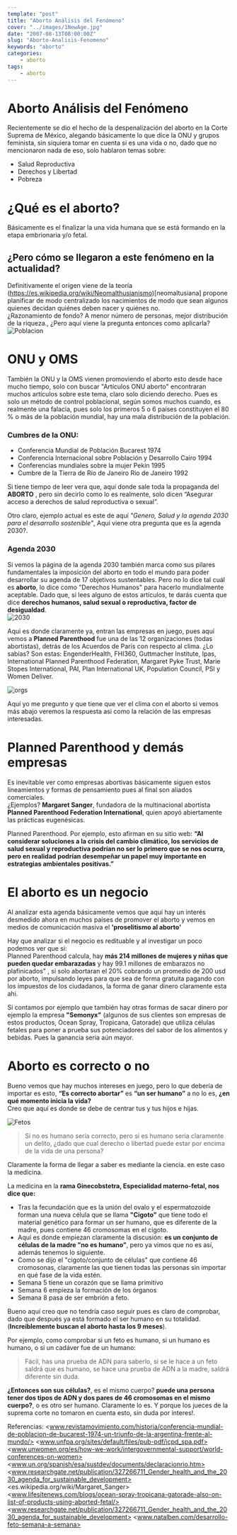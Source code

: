 ```yaml
---
template: "post"
title: "Aborto Análisis del Fenómeno"
cover: "../images/1NewAge.jpg"
date: "2007-08-13T08:00:00Z"
slug: "Aborto-Analisis-Fenomeno"
keywords: "aborto"
categories: 
    - aborto
tags:
    - aborto
---
```



# Aborto Análisis del Fenómeno
Recientemente se dio el hecho de la despenalización del aborto en la Corte Suprema de México, alegando básicamente lo que dice la ONU y grupos feminista, sin siquiera tomar en cuenta si es una vida o no, dado que no mencionaron nada de eso, solo hablaron temas sobre:

* Salud Reproductiva
* Derechos y Libertad
* Pobreza

 
# ¿Qué es el aborto?
Básicamente es el finalizar la  una vida humana que se está formando en la etapa embrionaria y/o fetal. 

## ¿Pero cómo se llegaron a este fenómeno en la actualidad?
Definitivamente el origen viene de la teoría (https://es.wikipedia.org/wiki/Neomalthusianismo)[neomaltusiana] propone planificar de modo centralizado los nacimientos de modo que sean algunos quienes decidan quiénes deben nacer y quiénes no.   
¿Razonamiento de fondo? A menor número de personas, mejor distribución de la riqueza., ¿Pero aquí viene la pregunta entonces como aplicarla?  
![Poblacion](../images/pobla.png)

# ONU y OMS
 También la ONU y la OMS vienen promoviendo el aborto esto desde hace mucho tiempo, solo con buscar "Artículos ONU aborto" encontraran muchos artículos sobre este tema, claro solo diciendo derecho. Pues es solo un método de control poblacional, según somos muchos cuando, es realmente una falacia, pues solo los primeros 5 o 6 países constituyen el 80 % o más de la población mundial, hay una mala distribución de la población.

### Cumbres de la ONU:
  * Conferencia Mundial de Población Bucarest 1974
  * Conferencia Internacional sobre Población y Desarrollo Cairo 1994
  * Conferencias mundiales sobre la mujer Pekin 1995
  * Cumbre de la Tierra de Río de Janeiro Rio de Janeiro 1992

Si tiene tiempo de leer vera que, aquí donde sale toda la propaganda del **ABORTO** , pero sin decirlo como lo es realmente, solo dicen “Asegurar acceso a  derechos de salud reproductiva o sexual”.

Otro claro, ejemplo actual es este de aquí *"Genero, Salud y la agenda 2030 para el desarrollo sostenible"*, Aqui viene otra pregunta que es la agenda 2030?.

### Agenda 2030
Si vemos la página de la agenda 2030 también marca como sus pilares fundamentales la imposición del aborto en todo el mundo
para poder desarrollar su agenda de 17 objetivos sustentables. Pero no lo dice tal cuál es **aborto**, lo dice como "Derechos Humanos" para hacerlo mundialmente aceptable. Dado que, si lees alguno de estos artículos, te darás cuenta que dice **derechos humanos, salud sexual o reproductiva, factor de desigualdad**.   
![2030](../images/2030.png)

Aqui es donde claramente ya, entran las empresas en juego, pues aquí vemos a **Planned Parenthood** fue una de las 12 organizaciones (todas abortistas), detrás de los Acuerdos de París con respecto al clima. ¿Lo sabías? Son estas: EngenderHealth, FHI360, Guttmacher Institute, Ipas, International Planned Parenthood Federation, Margaret Pyke Trust, Marie Stopes International, PAI, Plan International UK, Population Council, PSI y Women Deliver.

![orgs](../images/orgs.png)

Aquí yo me pregunto y que tiene que ver el clima con el aborto si vemos más abajo veremos la respuesta asi como la relación de las empresas interesadas.


# Planned Parenthood y demás empresas
Es inevitable ver como empresas abortivas básicamente siguen estos lineamientos y formas de pensamiento pues al final son aliados comerciales.  
¿Ejemplos? **Margaret Sanger**, fundadora de la multinacional abortista **Planned Parenthood Federation International**, quien apoyó abiertamente las prácticas eugenésicas.

Planned Parenthood. Por ejemplo, esto afirman en su sitio web: **“Al considerar soluciones a la crisis del cambio climático, los servicios de salud sexual y reproductiva podrían no ser lo primero que se nos ocurra, pero en realidad podrían desempeñar un papel muy importante en estrategias ambientales positivas.”**

# El aborto es un negocio
Al analizar esta agenda básicamente vemos que aquí hay un interés desmedido ahora en muchos países de promover el aborto y vemos en medios de comunicación masiva el **'proselitismo al aborto'**

Hay que analizar si el negocio es redituable y al investigar un poco podemos ver que si:  
Planned Parenthood calcula, hay **más 214 millones de mujeres y niñas que pueden quedar embarazadas** y hay 99.1 millones de embarazos no plafinicados" , si solo abortaran el 20% cobrando un promedio de 200 usd por aborto, impulsando leyes para que sea de forma gratuita pagando con los impuestos de los ciudadanos, la forma de ganar dinero claramente esta ahi.  

Si contamos por ejemplo que también hay otras formas de sacar dinero por ejemplo la empresa **"Semonyx"** (algunos de sus clientes son empresas de estos productos, Ocean Spray, Tropicana, Gatorade) que utiliza células fetales para poner a prueba sus potenciadores del sabor de los alimentos y bebidas. Pues la ganancia seria aún mayor.

# Aborto es correcto o no
Bueno vemos que hay muchos intereses en juego, pero lo que debería de importar es esto, **“Es correcto abortar”** es **“un ser humano”** a no lo es, **¿en qué momento inicia la vida?**     
Creo que aquí es donde se debe de centrar tus y tus hijos e hijas.  

![Fetos](../images/feto.png)

> Si no es humano sería correcto, pero si es humano seria claramente un delito, ¿dado que cual derecho o libertad puede estar por encima de la vida de una persona?  

Claramente la forma de llegar a saber es mediante la ciencia. en este caso la medicina.  

La medicina en la **rama Ginecobstetra, Especialidad materno-fetal, nos dice que:**
- Tras la fecundación que es la unión del ovalo y el espermatozoide forman una nueva célula que se llama **"Cigoto"** que tiene todo el material genético para formar un ser humano, que es diferente de la madre, pues contiene 46 cromosomas en el cigoto.
- Aquí es donde empiezan claramente la discusión: **es un conjunto de células de la madre "no es humano”**, pero ya vimos que no es así, además tenemos lo siguiente.
- Como se dijo el "cigoto/conjunto de células" que contiene 46 cromosonas, claramente las que tienen todas las personas sin importar en qué fase de la vida estén.
- Semana 5 tiene un corazón que se llama primitivo
- Semana 6 empieza la formación de los órganos
- Semana 8 pasa de ser embrión a feto. 

Bueno aquí creo que no tendría caso seguir pues es claro de comprobar, dado que después ya está formado el ser humano en su totalidad. (**Increíblemente buscan el aborto hasta los 9 meses**).

Por ejemplo, como comprobar si un feto es humano, si un humano es humano, o si un cadáver fue de un humano:
> Fácil, has una prueba de ADN para saberlo, si se le hace a un feto saldrá que es humano, se hace una prueba de ADN a la madre, saldrá diferente sin duda.

**¿Entonces son sus células?**, es el mismo cuerpo? **puede una persona tener dos tipos de ADN y dos pares de 46 cromosomas en el mismo cuerpo?**, o es otro ser humano. Claramente lo es. Y porque los jueces de la suprema corte no tomaron en cuenta esto, sin duda por interes!. 

Referencias: 
<www.revistamovimiento.com/historia/conferencia-mundial-de-poblacion-de-bucarest-1974-un-triunfo-de-la-argentina-frente-al-mundo/>
<www.unfpa.org/sites/default/files/pub-pdf/icpd_spa.pdf>
<www.unwomen.org/es/how-we-work/intergovernmental-support/world-conferences-on-women>
<www.un.org/spanish/esa/sustdev/documents/declaracionrio.htm>
<www.researchgate.net/publication/327266711_Gender_health_and_the_2030_agenda_for_sustainable_development>
<es.wikipedia.org/wiki/Margaret_Sanger>
<www.lifesitenews.com/blogs/ocean-spray-tropicana-gatorade-also-on-list-of-products-using-aborted-fetal/>
<www.researchgate.net/publication/327266711_Gender_health_and_the_2030_agenda_for_sustainable_development>
<www.natalben.com/desarrollo-feto-semana-a-semana>  





